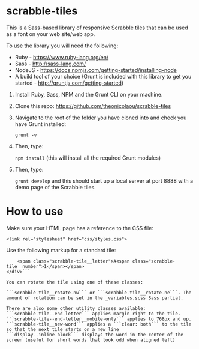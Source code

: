 # scrabble-tiles
This is a Sass-based library of responsive Scrabble tiles that can be used as a font on your web site/web app.

To use the library you will need the following:

* Ruby - https://www.ruby-lang.org/en/
* Sass - http://sass-lang.com/
* NodeJS - https://docs.npmjs.com/getting-started/installing-node
* A build tool of your choice (Grunt is included with this library to get you started - http://gruntjs.com/getting-started)

1. Install Ruby, Sass, NPM and the Grunt CLI on your machine.
2. Clone this repo: https://github.com/theonicolaou/scrabble-tiles
3. Navigate to the root of the folder you have cloned into and check you have Grunt installed:

	```grunt -v```

4. Then, type:

	```npm install``` (this will install all the required Grunt modules)

5. Then, type:

	```grunt develop``` and this should start up a local server at port 8888 with a demo page of the Scrabble tiles.

# How to use

Make sure your HTML page has a reference to the CSS file:

``` <link rel="stylesheet" href="css/styles.css"> ```

Use the following markup for a standard tile:

```<div class="scrabble-container">
	<span class="scrabble-tile__letter">A<span class="scrabble-tile__number">1</span></span>
</div>```

You can rotate the tile using one of these classes:

```scrabble-tile__rotate-nw``` or ```scrabble-tile__rotate-ne```. The amount of rotation can be set in the _variables.scss Sass partial.

There are also some other utility classes available:
```scrabble-tile--end-letter``` applies margin-right to the tile. ```scrabble-tile--end-letter__mobile-only``` applies to 768px and up.
```scrabble-tile__new-word``` applies a ```clear: both``` to the tile so that the next tile starts on a new line
```display--inline-block``` displays the word in the center of the screen (useful for short words that look odd when aligned left)